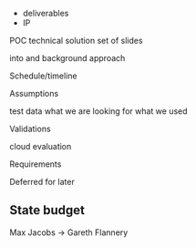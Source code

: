 - deliverables 
- IP

POC technical solution
set of slides

into and background
approach

Schedule/timeline

Assumptions

test data
  what we are looking for
  what we used

Validations 

cloud evaluation

Requirements

Deferred for later


## State budget
Max Jacobs -> Gareth Flannery

